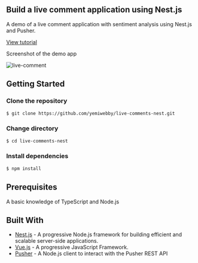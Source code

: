 ## Build a live comment application using Nest.js

A demo of a live comment application with sentiment analysis using Nest.js and Pusher.

[View tutorial](https://pusher.com/tutorials/live-comments-sentiment-analysis-nestjs)

Screenshot of the demo app

![live-comment](https://user-images.githubusercontent.com/19610753/39490894-4c09b112-4d82-11e8-9cbb-a2b9186aaa11.gif)


## Getting Started

### Clone the repository
```bash
$ git clone https://github.com/yemiwebby/live-comments-nest.git
```

### Change directory
```bash
$ cd live-comments-nest
```

### Install dependencies
```bash
$ npm install
```

## Prerequisites
A basic knowledge of TypeScript and Node.js

## Built With

* [Nest.js](https://nestjs.com/) - A progressive Node.js framework for building efficient and scalable server-side applications.
* [Vue.js](https://vuejs.org/) - A progressive JavaScript Framework.
* [Pusher](https://pusher.com/) - A Node.js client to interact with the Pusher REST API
